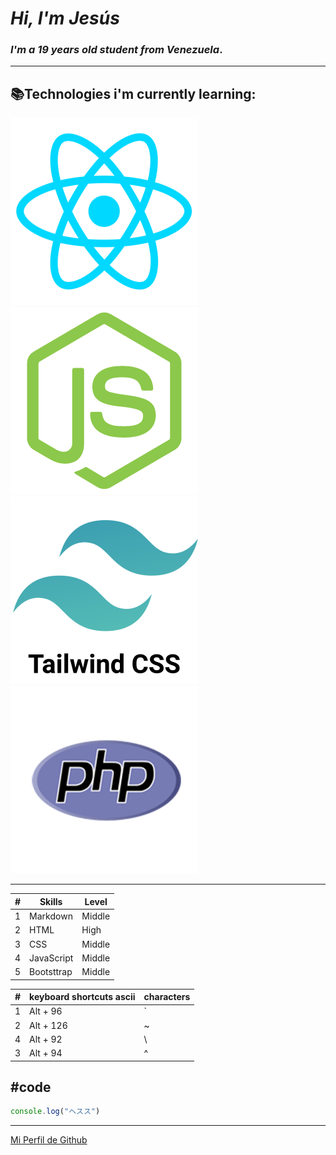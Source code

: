 # *Hi, I'm Jesús* 
### *I'm a 19 years old student from **Venezuela***.

---

## 📚Technologies i'm currently learning:

![React](./img/React.png "React is so cool")
![NodeJs](./img/nodejs.png "Node is ok")
![TailwindCss](./img/tailwind.png "Bootstrap is easier :(")
![PHP](./img/php.png "I hate you PHP")

---

| # | Skills     | Level  |
| - | ---------- | ------ |
| 1 | Markdown   | Middle |
| 2 | HTML       | High   |
| 3 | CSS        | Middle |
| 4 | JavaScript | Middle |
| 5 | Bootsttrap | Middle |


| # | keyboard shortcuts ascii | characters |
| - | ------------------------ | ---------- |
| 1 | Alt + 96                 | `          |
| 2 | Alt + 126                | ~          |
| 4 | Alt + 92                 | \          |
| 3 | Alt + 94                 | ^          |

## #code

~~~JavaScript
console.log("ヘスス")
~~~

---

[Mi Perfil de Github](https://github.com/Jesusqr-11v)





